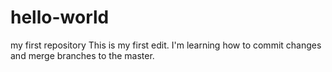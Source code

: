 # hello-world
my first repository
This is my first edit. I'm learning how to commit changes and merge branches to the master.
